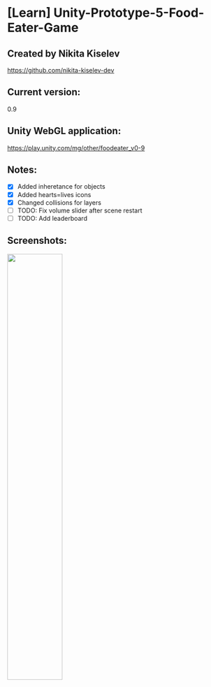 # [Learn] Unity-Prototype-5-Food-Eater-Game
## Created by Nikita Kiselev
https://github.com/nikita-kiselev-dev

## Current version:
0.9

## Unity WebGL application:
https://play.unity.com/mg/other/foodeater_v0-9

## Notes:
- [x] Added inheretance for objects
- [x] Added hearts=lives icons
- [x] Changed collisions for layers
- [ ] TODO: Fix volume slider after scene restart
- [ ] TODO: Add leaderboard

## Screenshots:
<img src="https://user-images.githubusercontent.com/97218759/226806445-4772c7b3-4fd9-4fce-8955-84899d657b8e.png" width=50% height=50%>
